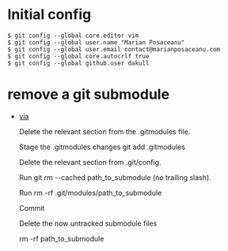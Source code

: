 # Initial config

    $ git config --global core.editor vim
    $ git config --global user.name "Marian Posaceanu"
    $ git config --global user.email contact@marianposaceanu.com
    $ git config --global core.autocrlf true
    $ git config --global github.user dakull


# remove a git submodule

- [via](http://stackoverflow.com/questions/1260748/how-do-i-remove-a-git-submodule)


    Delete the relevant section from the .gitmodules file.

    Stage the .gitmodules changes git add .gitmodules

    Delete the relevant section from .git/config.

    Run git rm --cached path_to_submodule (no trailing slash).

    Run rm -rf .git/modules/path_to_submodule

    Commit

    Delete the now untracked submodule files

    rm -rf path_to_submodule
